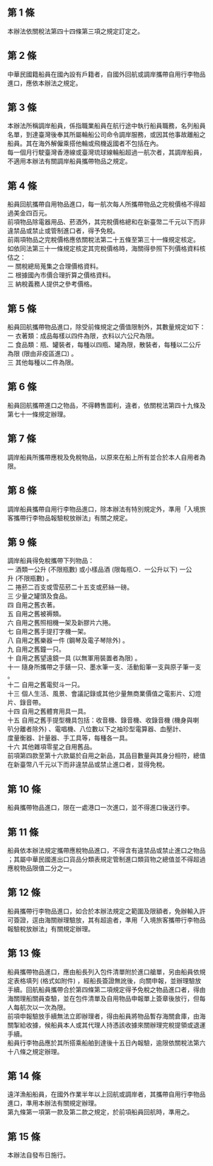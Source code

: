 第 1 條
-------
本辦法依關稅法第四十四條第三項之規定訂定之。

第 2 條
-------
中華民國籍船員在國內設有戶籍者，自國外回航或調岸攜帶自用行李物品  
進口，應依本辦法之規定。

第 3 條
-------
本辦法所稱調岸船員，係指職業船員在航行途中執行船員職務，名列船員  
名單，到達臺灣後奉其所屬輪船公司命令調岸服務，或因其他事故離船之  
船員。其在海外解僱乘搭他輪或飛機返國者不包括在內。  
每一個月行駛臺灣香港線或臺灣琉球線輪船超過一航次者，其調岸船員，  
不適用本辦法有關調岸船員攜帶物品之規定。

第 4 條
-------
船員回航攜帶自用物品進口，每一航次每人所攜帶物品之完稅價格不得超  
過美金四百元。  
前項物品除電器用品、菸酒外，其完稅價格總和在新臺幣二千元以下而非  
違禁品或禁止或管制進口者，得予免稅。  
前兩項物品之完稅價格應依關稅法第二十五條至第三十一條規定核定。  
如依同法第三十一條規定核定其完稅價格時，海關得參照下列價格資料核  
估之：  
一  關稅總局蒐集之合理價格資料。  
二  根據國內市價合理折算之價格資料。  
三  納稅義務人提供之參考價格。

第 5 條
-------
船員回航攜帶物品進口，除受前條規定之價值限制外，其數量規定如下：  
一  衣著類：成品每樣以四件為限，衣料以六公尺為限。  
二  食品類：瓶、罐裝者，每種以四瓶、罐為限，散裝者，每種以二公斤  
    為限 (限由非疫區進口) 。  
三  其他每種以二件為限。

第 6 條
-------
船員回航攜帶進口之物品，不得轉售圖利，違者，依關稅法第四十九條及  
第七十一條規定辦理。

第 7 條
-------
調岸船員所攜帶應稅及免稅物品，以原來在船上所有並合於本人自用者為  
限。

第 8 條
-------
調岸船員攜帶自用行李物品進口，除本辦法有特別規定外，準用「入境旅  
客攜帶行李物品報驗稅放辦法」有關之規定。

第 9 條
-------
調岸船員得免稅攜帶下列物品：  
一  酒類一公升 (不限瓶數) 或小樣品酒 (限每瓶○．一公升以下) 一公  
    升 (不限瓶數) 。  
二  捲菸二百支或雪茄菸二十五支或菸絲一磅。  
三  少量之罐頭及食品。  
四  自用之舊衣著。  
五  自用之舊被褥類。  
六  自用之舊照相機一架及新膠片六捲。  
七  自用之舊手提打字機一架。  
八  自用之舊樂器一件 (鋼琴及電子琴除外) 。  
九  自用之舊鐘一只。  
十  自用之舊望遠鏡一具 (以無軍用裝置者為限) 。  
十一  隨身所攜帶之手錶一只、墨水筆一支、活動鉛筆一支與原子筆一支  
      。  
十二  自用之舊電熨斗一只。  
十三  個人生活、風景、會議記錄或其他少量無商業價值之電影片、幻燈  
      片、錄音帶。  
十四  自用之舊體育用具一具。  
十五  自用之舊手提型機具包括：收音機、錄音機、收錄音機 (機身與喇  
      叭分離者除外) 、電唱機、八位數以下之袖珍型電算器、血壓計、  
      度量衡器、計量器、手工具等，每種各一具。  
十六  其他雜項零星之自用舊品。  
前項第四款至第十六款屬於自用之新品，其品目數量與其身分相符，總值  
在新臺幣八千元以下而非違禁品或禁止進口者，並得免稅。

第 10 條
--------
船員攜帶物品進口，限在一處港口一次進口，並不得進口後送行李。

第 11 條
--------
船員依本辦法規定攜帶應稅物品進口，不得含有違禁品或禁止進口之物品  
；其屬中華民國進出口貨品分類表規定管制進口類貨物之總值並不得超過  
應稅物品限值二分之一。

第 12 條
--------
船員攜帶行李物品進口，如合於本辦法規定之範圍及限額者，免辦輸入許  
可簽證，逕由海關辦理驗放，其有超逾者，準用「入境旅客攜帶行李物品  
報驗稅放辦法」有關規定辦理。

第 13 條
--------
船員攜帶物品進口，應由船長列入包件清單附於進口艙單，另由船員依規  
定表格填列 (格式如附件) ，經船長簽證無訛後，向關申報，並辦理驗放  
手續。回航船員攜帶合於第四條第二項規定得予免稅之物品進口者，得由  
海關理船關員查驗，並在包件清單及自用物品申報單上簽章後放行，但每  
人每航次以一次為限。  
前項申報驗放手續無法立即辦理者，得由船員將物品暫存海關倉庫，由海  
關掣給收據，候船員本人或其代理人持憑該收據來關辦理完稅提領或退運  
手續。  
船員行李物品應於其所搭乘船舶到達後十五日內報驗，逾限依關稅法第六  
十八條之規定辦理。

第 14 條
--------
遠洋漁船船員，在國外作業半年以上回航或調岸者，其攜帶自用行李物品  
進口，準用本辦法有關規定辦理。  
第九條第一項第一款及第二款之規定，於前項船員回航時，準用之。

第 15 條
--------
本辦法自發布日施行。

